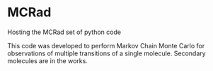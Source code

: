 # MCRad
Hosting the MCRad set of python code

This code was developed to perform Markov Chain Monte Carlo for observations of multiple transitions of a single molecule. 
Secondary molecules are in the works. 


